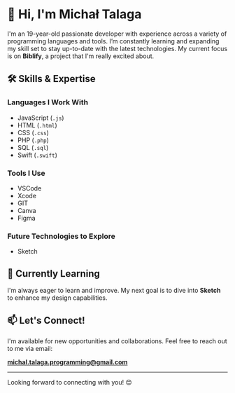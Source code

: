 # 👋 Hi, I'm Michał Talaga

I'm an 19-year-old passionate developer with experience across a variety of programming languages and tools. I’m constantly learning and expanding my skill set to stay up-to-date with the latest technologies. My current focus is on **Biblify**, a project that I'm really excited about.

## 🛠️ Skills & Expertise

### Languages I Work With
- JavaScript (`.js`)
- HTML (`.html`)
- CSS (`.css`)
- PHP (`.php`)
- SQL (`.sql`)
- Swift (`.swift`)

### Tools I Use
- VSCode
- Xcode
- GIT
- Canva
- Figma

### Future Technologies to Explore
- Sketch

## 🌱 Currently Learning
I'm always eager to learn and improve. My next goal is to dive into **Sketch** to enhance my design capabilities.

## 📫 Let's Connect!
I'm available for new opportunities and collaborations. Feel free to reach out to me via email:

**[michal.talaga.programming@gmail.com](mailto:michal.talaga.programming@gmail.com)**

---
Looking forward to connecting with you! 😊
